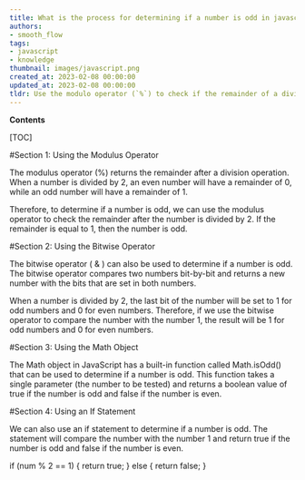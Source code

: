 ```yaml
---
title: What is the process for determining if a number is odd in javascript?
authors:
- smooth_flow
tags:
- javascript
- knowledge
thumbnail: images/javascript.png
created_at: 2023-02-08 00:00:00
updated_at: 2023-02-08 00:00:00
tldr: Use the modulo operator (`%`) to check if the remainder of a division by 2 is equal to 1 to determine if a number is odd.
---
```


**Contents**

[TOC]

#Section 1: Using the Modulus Operator

The modulus operator (%) returns the remainder after a division operation. When a number is divided by 2, an even number will have a remainder of 0, while an odd number will have a remainder of 1.

Therefore, to determine if a number is odd, we can use the modulus operator to check the remainder after the number is divided by 2. If the remainder is equal to 1, then the number is odd.

#Section 2: Using the Bitwise Operator

The bitwise operator ( & ) can also be used to determine if a number is odd. The bitwise operator compares two numbers bit-by-bit and returns a new number with the bits that are set in both numbers.

When a number is divided by 2, the last bit of the number will be set to 1 for odd numbers and 0 for even numbers. Therefore, if we use the bitwise operator to compare the number with the number 1, the result will be 1 for odd numbers and 0 for even numbers.

#Section 3: Using the Math Object

The Math object in JavaScript has a built-in function called Math.isOdd() that can be used to determine if a number is odd. This function takes a single parameter (the number to be tested) and returns a boolean value of true if the number is odd and false if the number is even.

#Section 4: Using an If Statement

We can also use an if statement to determine if a number is odd. The statement will compare the number with the number 1 and return true if the number is odd and false if the number is even.

if (num % 2 == 1) {
  return true;
} else {
  return false;
}
